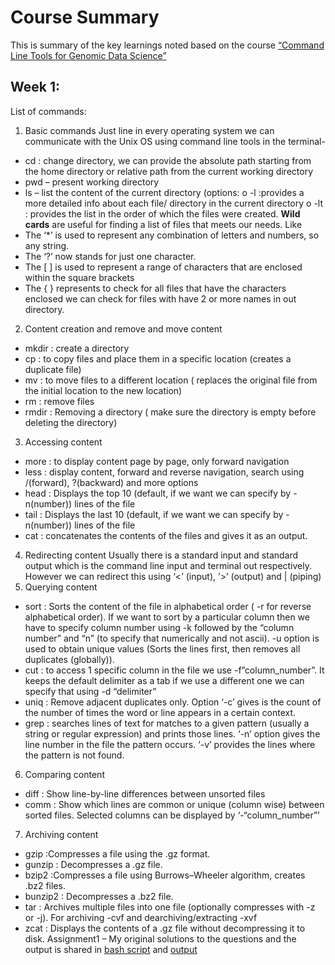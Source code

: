 # Course Summary
This is summary of the key learnings noted based on the course [“Command Line Tools for Genomic Data Science”](https://www.coursera.org/learn/genomic-tools?msockid=263c03b77fe161fb36cf104d7e47606b) 
## **Week 1:**
List of commands:
1.	Basic commands
Just line in every operating system we can communicate with the Unix OS using command line tools in the terminal-
-	cd : change directory, we can provide the absolute path starting from the home directory or relative path from the current working directory 
-	pwd – present working directory
-	ls – list the content of the current directory (options:
o	 -l :provides a more detailed info about each file/ directory in the current directory
o	-lt : provides the list in the order of which the files were created.
**Wild cards** are useful for finding a list of files that meets our needs. Like 
-	The ‘*’ is used to represent any combination of letters and numbers, so any string. 
-	The ‘?’ now stands for just one character.
-	The [ ] is used to represent a range of characters that are enclosed within the square brackets
-	The { } represents to check for all files that have the characters enclosed we can check for files with have 2 or more names in out directory.
2.	Content creation and remove and move content
-	mkdir : create a directory
-	cp : to copy files and place them in a specific location (creates a duplicate file)
-	mv : to move files to a different location ( replaces the original file from the initial location to the new location)
-	rm : remove files 
-	rmdir : Removing a directory ( make sure the directory is empty before deleting the directory)
3.	Accessing content
-	more : to display content page by page, only forward navigation
-	less : display content, forward and reverse navigation, search using /(forward), ?(backward) and more options
-	head : Displays the top 10 (default, if we want we can specify by -n(number)) lines of the file
-	tail : Displays the last 10 (default, if we want we can specify by -n(number)) lines of the file
-	cat : concatenates the contents of the files and gives it as an output.
4.	Redirecting content
Usually there is a standard input and standard output which is the command line input and terminal out respectively. However we can redirect this using ‘<’ (input), ’>’ (output) and | (piping)
5.	Querying content
-	sort : Sorts the content of the file in alphabetical order ( -r for reverse alphabetical order). If we want to sort by a particular column then we have to specify column number using -k followed by the “column number” and  “n” (to specify that numerically and not ascii). -u option is used to obtain unique values (Sorts the lines first, then removes all duplicates (globally)).
-	cut : to access 1 specific column in the file we use -f”column_number”. It keeps the default delimiter as a tab if we use a different one we can specify that using -d “delimiter”
-	uniq : Remove adjacent duplicates only.  Option ‘-c’ gives is the count of the number of times the word or line appears in a certain context. 
-	grep : searches lines of text for matches to a given pattern (usually a string or regular expression) and prints those lines. ‘-n’ option gives the line number in the file the pattern occurs. ‘-v’ provides the lines where the pattern is not found.
6.	Comparing content
-	diff : Show line-by-line differences between unsorted files
-	comm : Show which lines are common or unique (column wise) between sorted files. Selected columns can be displayed by ‘-“column_number”’
7.	Archiving content
-	gzip :Compresses a file using the .gz format.
-	gunzip : Decompresses a .gz file.
-	bzip2 :Compresses a file using Burrows–Wheeler algorithm, creates .bz2 files.
-	bunzip2 : Decompresses a .bz2 file.
-	tar : Archives multiple files into one file (optionally compresses with -z or -j). For archiving -cvf and dearchiving/extracting -xvf
-	zcat : Displays the contents of a .gz file without decompressing it to disk.
Assignment1 – My original solutions to the questions and the output is shared in [bash script](https://github.com/vidhya2205/Command-Line-Tools-for-Genomic-Data-Science-Coursera/blob/main/assignment1.output.txt) and [output](https://github.com/vidhya2205/Command-Line-Tools-for-Genomic-Data-Science-Coursera/blob/main/assignment1.sh)

